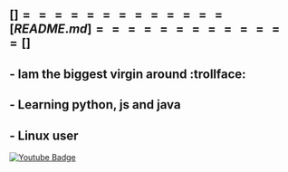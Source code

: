 ##                                     [$]=============[README.md]=============[$] 
##                                      - Iam the biggest virgin around :trollface:
##                                      - Learning python, js and java
##                                      - Linux user
<div id="badges">
  <a href="https://www.youtube.com/channel/UC1Uvp0PCq1Gp441oeNEO0YA">
    <img src="https://img.shields.io/badge/YouTube-red?style=for-the-badge&logo=youtube&logoColor=white" alt="Youtube Badge"/>
</div>
<!--
**K1llb0t/K1llb0t** is a ✨ _special_ ✨ repository because its `README.md` (this file) appears on your GitHub profile.

Here are some ideas to get you started:

- 🔭 I’m currently working on ...
- 🌱 I’m currently learning ...
- 👯 I’m looking to collaborate on ...
- 🤔 I’m looking for help with ...
- 💬 Ask me about ...
- 📫 How to reach me: ...
- 😄 Pronouns: ...
- ⚡ Fun fact: ...
-->
